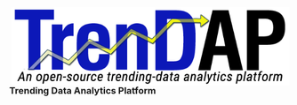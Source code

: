 <img align="right" src="img/trendap-wide.png" alt="TrenDAP Logo" width="500px">
<br/>
<br/>

### Trending Data Analytics Platform
